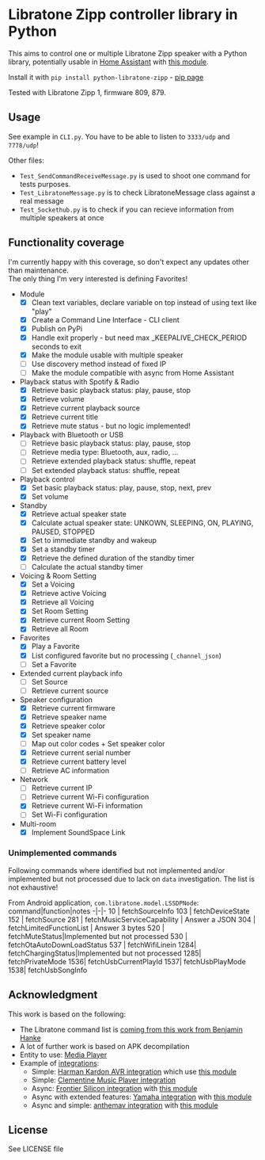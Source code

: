 # Libratone Zipp controller library in Python

This aims to control one or multiple Libratone Zipp speaker with a Python library, potentially usable in [Home Assistant](https://www.home-assistant.io/) with [this module](https://github.com/Chouffy/home_assistant_libratone_zipp).

Install it with `pip install python-libratone-zipp` - [pip page](https://pypi.org/project/python-libratone-zipp/)

Tested with Libratone Zipp 1, firmware 809, 879.


## Usage

See example in `CLI.py`. You have to be able to listen to `3333/udp` and `7778/udp`!

Other files:

* `Test_SendCommandReceiveMessage.py` is used to shoot one command for tests purposes.
* `Test_LibratoneMessage.py` is to check LibratoneMessage class against a real message
* `Test_Sockethub.py` is to check if you can recieve information from multiple speakers at once

## Functionality coverage

I'm currently happy with this coverage, so don't expect any updates other than maintenance.  
The only thing I'm very interested is defining Favorites!

* Module
    * [x] Clean text variables, declare variable on top instead of using text like "play"
    * [x] Create a Command Line Interface - CLI client
    * [x] Publish on PyPi
    * [x] Handle exit properly - but need max _KEEPALIVE_CHECK_PERIOD seconds to exit
    * [x] Make the module usable with multiple speaker
    * [ ] Use discovery method instead of fixed IP
    * [ ] Make the module compatible with async from Home Assistant
* Playback status with Spotify & Radio
    * [x] Retrieve basic playback status: play, pause, stop
    * [x] Retrieve volume
    * [x] Retrieve current playback source
    * [x] Retrieve current title
    * [x] Retrieve mute status - but no logic implemented!
* Playback with Bluetooth or USB
    * [ ] Retrieve basic playback status: play, pause, stop
    * [ ] Retrieve media type: Bluetooth, aux, radio, ...
    * [ ] Retrieve extended playback status: shuffle, repeat
    * [ ] Set extended playback status: shuffle, repeat
* Playback control
    * [x] Set basic playback status: play, pause, stop, next, prev
    * [x] Set volume
* Standby
    * [x] Retrieve actual speaker state
    * [x] Calculate actual speaker state: UNKOWN, SLEEPING, ON, PLAYING, PAUSED, STOPPED
    * [x] Set to immediate standby and wakeup
    * [x] Set a standby timer
    * [x] Retrieve the defined duration of the standby timer
    * [ ] Calculate the actual standby timer
* Voicing & Room Setting
    * [x] Set a Voicing
    * [x] Retrieve active Voicing
    * [x] Retrieve all Voicing
    * [x] Set Room Setting
    * [x] Retrieve current Room Setting
    * [x] Retrieve all Room
* Favorites
    * [x] Play a Favorite
    * [x] List configured favorite but no processing (`_channel_json`)
    * [ ] Set a Favorite
* Extended current playback info
    * [ ] Set Source
    * [ ] Retrieve current source
* Speaker configuration
    * [x] Retrieve current firmware
    * [x] Retrieve speaker name
    * [x] Retrieve speaker color
    * [x] Set speaker name
    * [ ] Map out color codes + Set speaker color
    * [x] Retrieve current serial number
    * [x] Retrieve current battery level
    * [ ] Retrieve AC information
* Network
    * [ ] Retrieve current IP
    * [ ] Retrieve current Wi-Fi configuration
    * [x] Retrieve current Wi-Fi information
    * [ ] Set Wi-Fi configuration
* Multi-room
    * [x] Implement SoundSpace Link

### Unimplemented commands

Following commands where identified but not implemented and/or implemented but not processed due to lack on `data` investigation. The list is not exhaustive!

From Android application, `com.libratone.model.LSSDPNode`:
command|function|notes
-|-|-
10  | fetchSourceInfo
103 | fetchDeviceState
152 | fetchSource
281 | fetchMusicServiceCapability | Answer a JSON
304 | fetchLimitedFunctionList | Answer 3 bytes
520 | fetchMuteStatus|Implemented but not processed
530 | fetchOtaAutoDownLoadStatus
537 | fetchWifiLinein
1284| fetchChargingStatus|Implemented but not processed
1285| fetchPrivateMode
1536| fetchUsbCurrentPlayId
1537| fetchUsbPlayMode
1538| fetchUsbSongInfo

## Acknowledgment

This work is based on the following:

* The Libratone command list is [coming from this work from Benjamin Hanke](https://www.loxwiki.eu/display/LOX/Libratone+Zipp+WLan+Lautsprecher)
* A lot of further work is based on APK decompilation
* Entity to use: [Media Player](https://developers.home-assistant.io/docs/core/entity/media-player)
* Example of [integrations](https://www.home-assistant.io/integrations/#media-player):
    * Simple: [Harman Kardon AVR integration](https://www.home-assistant.io/integrations/harman_kardon_avr/) which use [this module](https://github.com/Devqon/hkavr)
    * Simple: [Clementine Music Player integration](https://github.com/home-assistant/core/blob/dev/homeassistant/components/clementine/media_player.py)
    * Async: [Frontier Silicon integration](https://github.com/home-assistant/core/tree/dev/homeassistant/components/frontier_silicon) with [this module](https://github.com/zhelev/python-afsapi/tree/master/afsapi)
    * Async with extended features: [Yamaha integration](https://github.com/home-assistant/core/blob/dev/homeassistant/components/yamaha/) with [this module](https://github.com/wuub/rxv)
    * Async and simple: [anthemav integration](https://github.com/home-assistant/core/tree/dev/homeassistant/components/anthemav) with [this module](https://github.com/nugget/python-anthemav/tree/master/anthemav)

## License

See LICENSE file
